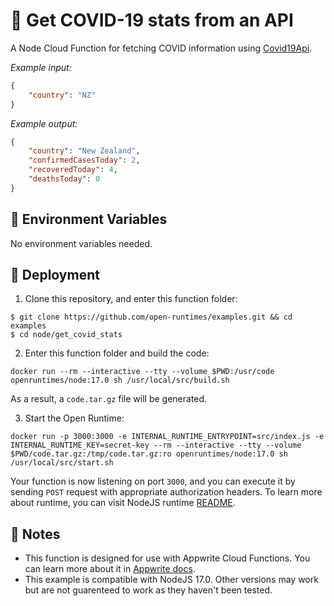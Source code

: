 # 🦠 Get COVID-19 stats from an API

A Node Cloud Function for fetching COVID information using [Covid19Api](https://covid19api.com/).

_Example input:_

```json
{
    "country": "NZ"
}
```

_Example output:_


```json
{
    "country": "New Zealand",
    "confirmedCasesToday": 2,
    "recoveredToday": 4,
    "deathsToday": 0
}
```

## 📝 Environment Variables

No environment variables needed.

## 🚀 Deployment

1. Clone this repository, and enter this function folder:

```
$ git clone https://github.com/open-runtimes/examples.git && cd examples
$ cd node/get_covid_stats
```

2. Enter this function folder and build the code:
```
docker run --rm --interactive --tty --volume $PWD:/usr/code openruntimes/node:17.0 sh /usr/local/src/build.sh
```
As a result, a `code.tar.gz` file will be generated.

3. Start the Open Runtime:
```
docker run -p 3000:3000 -e INTERNAL_RUNTIME_ENTRYPOINT=src/index.js -e INTERNAL_RUNTIME_KEY=secret-key --rm --interactive --tty --volume $PWD/code.tar.gz:/tmp/code.tar.gz:ro openruntimes/node:17.0 sh /usr/local/src/start.sh
```

Your function is now listening on port `3000`, and you can execute it by sending `POST` request with appropriate authorization headers. To learn more about runtime, you can visit NodeJS runtime [README](https://github.com/open-runtimes/open-runtimes/tree/main/runtimes/node-17.0).

## 📝 Notes
 - This function is designed for use with Appwrite Cloud Functions. You can learn more about it in [Appwrite docs](https://appwrite.io/docs/functions).
 - This example is compatible with NodeJS 17.0. Other versions may work but are not guarenteed to work as they haven't been tested.
